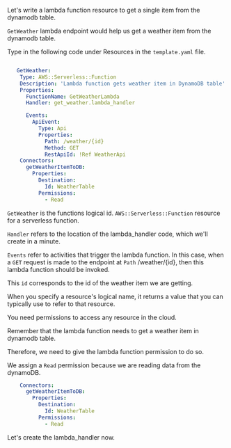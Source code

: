 Let's write a lambda function resource to get a single item from the dynamodb table.

`GetWeather` lambda endpoint would help us get a weather item from the dynamodb table.

Type in the following code under Resources in the `template.yaml` file.

```yaml

   GetWeather:
    Type: AWS::Serverless::Function
    Description: 'Lambda function gets weather item in DynamoDB table'
    Properties:
      FunctionName: GetWeatherLambda
      Handler: get_weather.lambda_handler

      Events:
        ApiEvent:
          Type: Api
          Properties:
            Path: /weather/{id}
            Method: GET
            RestApiId: !Ref WeatherApi
    Connectors:
      getWeatherItemToDB:
        Properties:
          Destination:
            Id: WeatherTable
          Permissions:
            - Read
```


`GetWeather` is the functions logical id.
`AWS::Serverless::Function` resource for a serverless function.

`Handler` refers to the location of the lambda_handler code, which we'll create in a minute.

`Events` refer to activities that trigger the lambda function.
In this case, when a `GET` request is made to the endpoint at `Path` /weather/{id},
then this lambda function should be invoked.

This `id` corresponds to the id of the weather item we are getting.

When you specify a resource's logical name, it returns a value that you can typically use to refer to that resource.

You need permissions to access any resource in the cloud. 

Remember that the lambda function needs to get a weather item in dynamodb table. 

Therefore, we need to give the lambda function permission to do so.

We assign a `Read` permission because we are reading data from the dynamoDB.

```yaml
    Connectors:
      getWeatherItemToDB:
        Properties:
          Destination:
            Id: WeatherTable
          Permissions:
            - Read
```
Let's create the lambda_handler now.